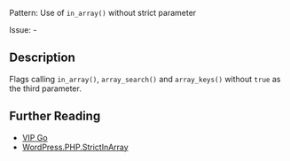 Pattern: Use of `in_array()` without strict parameter

Issue: -

## Description

Flags calling `in_array()`, `array_search()` and `array_keys()` without `true` as the third parameter.

## Further Reading

* [VIP Go](https://vip.wordpress.com/documentation/vip-go/code-review-blockers-warnings-notices/#using-in_array-without-strict-parameter)
* [WordPress.PHP.StrictInArray](https://github.com/WordPress/WordPress-Coding-Standards/tree/develop/WordPress/Sniffs/PHP/StrictInArraySniff.php)